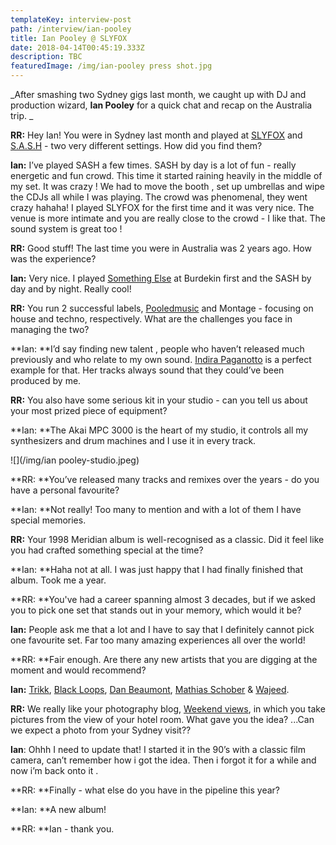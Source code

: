 ```yaml
---
templateKey: interview-post
path: /interview/ian-pooley
title: Ian Pooley @ SLYFOX
date: 2018-04-14T00:45:19.333Z
description: TBC
featuredImage: /img/ian-pooley press shot.jpg
---
```

_After smashing two Sydney gigs last month, we caught up with DJ and production wizard, **Ian Pooley** for a quick chat and recap on the Australia trip. _

**RR:** Hey Ian! You were in Sydney last month and played at [SLYFOX](https://www.facebook.com/slyfoxenmore/) and [S.A.S.H](https://www.facebook.com/sashsundays/) - two very different settings. How did you find them?

**Ian:** I’ve played SASH a few times. SASH by day is a lot of fun - really energetic and fun crowd. This time it started raining heavily in the middle of my set. It was crazy ! We had to move the booth , set up umbrellas and wipe the CDJs all while I was playing. The crowd was phenomenal, they went crazy hahaha! I played SLYFOX for the first time and it was very nice. The venue is more intimate and you are really close to the crowd - I like that. The sound system is great too !

**RR:** Good stuff! The last time you were in Australia was 2 years ago. How was the experience? 

**Ian:** Very nice. I played [Something Else](https://ravereviewz.net.au/interview/alex-dimitr%C3%B6ff-something-else) at Burdekin first and the SASH by day and by night. Really cool!

**RR:** You run 2 successful labels, [Pooledmusic](https://www.facebook.com/Pooledmusic) and Montage - focusing on house and techno, respectively. What are the challenges you face in managing the two?

**Ian: **I’d say finding new talent , people who haven’t released much previously and who relate to my own sound. [Indira Paganotto](https://www.facebook.com/IndiraPaganotto/) is a perfect example for that. Her tracks always sound that they could’ve been produced by me.

**RR:** You also have some serious kit in your studio - can you tell us about your most prized piece of equipment? 

**Ian: **The Akai MPC 3000 is the heart of my studio, it controls all my synthesizers and drum machines and I use it in every track.

![](/img/ian pooley-studio.jpeg)

**RR: **You’ve released many tracks and remixes over the years - do you have a personal favourite?

**Ian: **Not really! Too many to mention and with a lot of them I have special memories.

**RR:** Your 1998 Meridian album is well-recognised as a classic. Did it feel like you had crafted something special at the time?

**Ian: **Haha not at all. I was just happy that I had finally finished that album. Took me a year.

**RR: **You've had a career spanning almost 3 decades, but if we asked you to pick one set that stands out in your memory, which would it be?

**Ian:** People ask me that a lot and I have to say that I definitely cannot pick one favourite set. Far too many amazing experiences all over the world!

**RR: **Fair enough. Are there any new artists that you are digging at the moment and would recommend?

**Ian:** [Trikk](https://www.facebook.com/musictrikk/), [Black Loops](https://www.facebook.com/blackloopsitaly/), [Dan Beaumont](https://www.facebook.com/danbeaumont.london/), [Mathias Schober](https://www.facebook.com/mathiasschober.showb/) & [Wajeed](https://www.facebook.com/waajeedmusic/).

**RR:** We really like your photography blog, [Weekend views](http://weekendviews.tumblr.com/), in which you take pictures from the view of your hotel room. What gave you the idea? ...Can we expect a photo from your Sydney visit??

**Ian**: Ohhh I need to update that! I started it in the 90’s with a classic film camera, can’t remember how i got the idea. Then i forgot it for a while and now i’m back onto it .

**RR: **Finally - what else do you have in the pipeline this year?

**Ian: **A new album!

**RR: **Ian - thank you.
